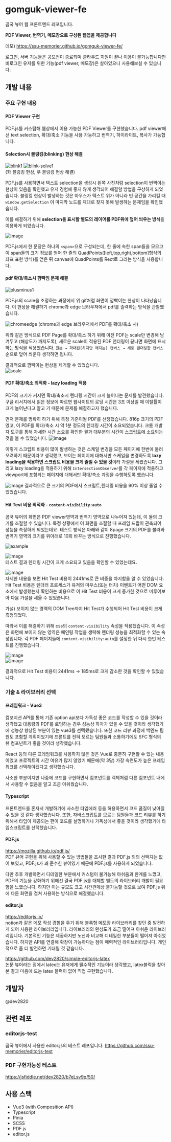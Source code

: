 # gomguk-viewer-fe

곰국 뷰어 웹 프론트엔드 레포입니다.

**PDF Viewer, 번역기, 메모장으로 구성된 웹앱을 제공합니다** 

데모)
https://ssu-memorier.github.io/gomguk-viewer-fe/

로그인, 서버 기능들은 공모전이 종료되며 클라우드 지원이 끝나 이용이 불가능합니다만 비로그인 유저를 위한 기능(pdf viewer, 메모장)은 살아있으니 사용해보실 수 있습니다.

## 개발 내용

### 주요 구현 내용

#### PDF Viewer 구현
PDF.js를 커스텀해 웹상에서 이용 가능한 PDF Viewer를 구현했습니다. pdf viewer에선 text selection, 확대/축소 기능을 사용 가능하고 번역기, 하이라이트, 복사가 가능합니다. 

#### Selection시 블링킹(blinking) 현상 해결
![blink1](https://user-images.githubusercontent.com/40891497/210165480-cbc1cc29-51a7-4ac8-a490-82c5b7db3ca8.gif)
![blink-solve1](https://user-images.githubusercontent.com/40891497/210165501-4a28d1f3-7711-48ca-b8f5-079ae8c4aa7a.gif)  
(좌 블링킹 현상, 우 블링킹 현상 해결)

PDF.js를 사용하면서 텍스트 selection을 생성시 왼쪽 사진처럼 selection이 번쩍이는 현상이 있음을 확인했고 유저 경험에 좋지 않게 생각되어 해결할 방법을 구상하게 되었습니다. 블링킹 현상이 발생하는 것은 마우스가 텍스트 위가 아니라 빈 공간을 가리킬 때 `window.getSelection` 이 마지막 노드를 제대로 찾지 못해 발생하는 문제임을 확인했습니다.

이를 해결하기 위해 **selection을 표시할 별도의 레이어를 PDF위에 덮어 씌우는 방식**을 이용하게 되었습니다. 

![image](https://user-images.githubusercontent.com/40891497/210165781-075aef7b-856b-41c5-b044-a3c1428d4cb6.png)

PDF.js에서 한 문장은 하나의 `<span>`으로 구성되는데, 한 줄에 속한 span들을 모으고 이 span들의 크기 정보를 얻어 한 줄의 QuadPoints([left,top,right,bottom]형식의 좌표 표현 방식)를 얻은 뒤 canvas에 QuadPoints를 Rect로 그리는 방식을 사용합니다.

#### pdf 확대/축소시 깜빡임 문제 해결
![plusminus1](https://user-images.githubusercontent.com/40891497/210165839-b434d5a3-dbe2-43ee-989c-cd62aa48aa4d.gif)

PDF.js의 scale을 조정하는 과정에서 위 gif처럼 화면이 깜빡이는 현상이 나타났습니다. 이 현상을 해결하기 chrome과 edge 브라우저에서 pdf를 출력하는 방식을 관찰했습니다.

![chromeedge](https://user-images.githubusercontent.com/40891497/210165962-db74461d-ee26-4a55-b0aa-8898133ec684.gif)
(chrome과 edge 브라우저에서 PDF를 확대/축소 시)

위와 같은 방식으로 PDF Page를 확대/축소 하기 위해 이전 PDF는 scale만 변경해 남겨두고 (해상도가 깨지도록), 새로운 scale이 적용된 PDF 랜더링이 끝나면 화면에 표시하는 방식을 적용했습니다. `원본 → 확대된(하지만 깨지는) 캔버스 → 새로 랜더링한 캔버스` 순으로 덮어 씌운다 생각하면 됩니다. 

결과적으로 깜빡이는 현상을 제거할 수 있었습니다.  
![scale](https://user-images.githubusercontent.com/40891497/210166024-69886c75-5d65-4393-9653-2cd50837fa4f.gif)

#### PDF 확대/축소 최적화 - lazy loading 적용
PDF의 크기가 커지면 확대/축소시 렌더링 시간이 크게 늘어나는 문제를 발견했습니다. 구글 리서치에서 읽은 정보에 따르면 웹사이트의 로딩 시간은 3초 이상일 때 이탈률이 크게 늘어난다고 알고 기 때문에 문제를 해결하고자 했습니다. 

먼저 문제를 명확히 하기 위해 측정 기준이될 PDF를 선정했습니다. 816p 크기의 PDF였고, 이 PDF를 확대/축소 시 약 1분 정도의 렌더링 시간이 소요되었습니다. 크롬 개발자 도구를 통해 자세한 시간 소요를 확인한 결과 대부분의 시간이 스크립트에 소요되는 것을 볼 수 있었습니다.
![image](https://user-images.githubusercontent.com/40891497/210166416-449d53a3-4d38-4363-9509-98e6bd47758d.png)

이렇게 스크립트 비용이 많이 발생하는 것은 스케일 변경을 모든 페이지에 한번에 불러오려하기 때문이라고 생각했고, 보이는 페이지에 대해서만 스케일을 변경하도록 **lazy loading을 적용하면 스크립트 비용을 크게 줄일 수 있을 것**이라 가설을 세웠습니다. 그리고 lazy loading을 적용하기 위해 `IntersectionObserver`를 각 페이지에 적용하고 viewport에 포함되는 페이지에 대해서만 확대/축소 과정을 수행하도록 했습니다. 

![image](https://user-images.githubusercontent.com/40891497/210166480-606dd163-fc07-495f-a484-ebc8dc996f0b.png)
결과적으로 큰 크기의 PDF에서 스크립트,렌더링 비용을 90% 이상 줄일 수 있었습니다.

#### Hit Test 비용 최적화 - `content-visibility:auto`
곰국 뷰어의 화면은 PDF viewer영역과 번역기 영역으로 나누어져 있는데, 이 둘의 크기를 조절할 수 있습니다. 특정 상황에서 이 화면을 조절할 때 프레임 드랍이 관측되어 성능을 측정하게 되었는데요. 테스트 방식은 아래와 같이 8page 크기의 PDF를 불러와 번역기 영역의 크기를 위아래로 10회 바꾸는 방식으로 진행했습니다.

![example](https://user-images.githubusercontent.com/40891497/210166599-81615507-bc60-403d-b15c-e38ad742f1d9.gif)  

![image](https://user-images.githubusercontent.com/40891497/210166717-77058fb5-4a39-4896-898e-2aa45f22fe5d.png)  
테스트 결과 렌더링 시간이 크게 소요되고 있음을 확인할 수 있었는데요. 

![image](https://user-images.githubusercontent.com/40891497/210166729-e4cf39fe-5406-44e9-8876-0b89249e1dcf.png)  
자세한 내용을 보면 Hit Test 비용이 2441ms로 큰 비중을 차지함을 알 수 있었습니다. Hit Test 비용은 렌더러 프로세스가 유저의 마우스(또는 터치) 이벤트가 어떤 DOM 요소에서 발생했는지 확인하는 비용으로 이 Hit Test 비용이 크게 증가한 것으로 미루어보아 다음 가설을 세울 수 있었습니다.

가설) 보이지 않는 영역의 DOM Tree까지 Hit Test가 수행되어 Hit Test 비용이 크게 측정되었다. 

따라서 이를 해결하기 위해 css의 `content-visibility` 속성을 적용했습니다. 이 속성은 화면에 보이지 않는 영역은 페인팅 작업을 생략해 렌더링 성능을 최적화할 수 있는 속성입니다. 각 PDF 페이지들에 `content-visibility:auto`를 설정한 뒤 다시 한번 테스트를 진행했습니다.

![image](https://user-images.githubusercontent.com/40891497/210166935-dc382b7c-6fb2-4088-a18e-f4907d193a0f.png)  
![image](https://user-images.githubusercontent.com/40891497/210166943-5d149a61-8f75-4833-a0a2-09a594ef7252.png)  
 
결과적으로 Hit Test 비용이 2441ms -> 185ms로 크게 감소한 것을 확인할 수 있었습니다.

### 기술 & 라이브러리 선택
#### 프레임워크 - Vue3
컴포지션 API를 통해 기존 option api보다 가독성 좋은 코드를 작성할 수 있을 것이라 생각했고 대용량의 PDF를 로딩하는 경우 성능상 하자가 있을 수 있을 것이라 생각했기에 성능상 향상된 부분이 있는 vue3를 선택했습니다. 또한 코드 리뷰 과정에 백엔드 팀원도 포함할 계획이었기에 프론트를 전혀 모르는 팀원들과 소통하기에도 SFC 형식의 뷰 컴포넌트가 좋을 것이라 생각했습니다.

React 등의 다른 프레임워크를 사용하지 않은 것은 Vue로 충분히 구현할 수 있는 내용이었고 프로젝트의 시간 여유가 많지 않았기 때문에(약 3달) 가장 숙련도가 높은 프레임워크를 선택해야겠다고 생각했습니다. 

사소한 부분이지만 나중에 코드를 구현하면서 컴포넌트를 객체처럼 다른 컴포넌트 내에서 사용할 수 없음을 알고 조금 아쉬웠습니다. 

#### Typescript
프론트엔드를 혼자서 개발하기에 사소한 타입에러 등을 허용하면서 코드 품질이 낮아질 수 있을 것 같다 생각했습니다. 또한, 자바스크립트를 모르는 팀원들과 코드 리뷰를 하기 위해서 타입이 제공되는 편이 코드를 설명하거나 가독성에서 좋을 것이라 생각했기에 타입스크립트를 선택했습니다.

#### PDF.js
https://mozilla.github.io/pdf.js/  
PDF 뷰어 구현을 위해 사용할 수 있는 방법들을 조사한 결과 PDF.js 외의 선택지는 없어 보였고, PDF.js가 꽤 준수한 뷰어였기 때문에 PDF.js를 사용하게 되었습니다.

다만 추후 개발하면서 디테일한 부분에서 커스텀이 불가능해 아쉬움과 한계를 느꼈고, PDF의 기능을 강화하기 위해선 결국 PDF.js를 대체할 별도의 라이브러리 개발이 필요함을 느꼈습니다. 하지만 이는 규모도 크고 시간관계상 불가능할 것으로 보여 PDF.js 위에 다른 화면을 겹쳐 사용하는 방식으로 해결했습니다.

#### editor.js
https://editorjs.io/  
notion과 같은 메모 작성 경험을 주기 위해 블록형 메모장 라이브러리를 찾던 중 발견하게 되어 사용한 라이브러리입니다. 라이브러리의 완성도가 조금 떨어져 아쉬운 라이브러리입니다. 기본적인 기능은 제공하지만 노션과 비교해 디테일한 부분들이 떨어져 아쉬었습니다. 하지만 API를 연결해 확장이 가능하다는 점이 매력적인 라이브러리입니다. 개인적으로 좀 더 발전하면 기대될 것 같습니다.

https://github.com/dev2820/simple-editorjs-latex   
논문 뷰어라는 점에서 latex는 유저에게 필수적인 기능이라 생각했고, latex블럭을 찾아본 결과 마음에 드는 latex 블럭이 없어 직접 구현했습니다.

## 개발자
@dev2820

## 관련 레포
### editorjs-test
곰국 뷰어에서 사용한 editor.js의 테스트 레포입니다.
https://github.com/ssu-memorier/editorjs-test

### PDF 구현가능성 테스트
https://jsfiddle.net/dev2820/b7eLsv9q/50/

## 사용 스택
- Vue3 (with Composition API)
- Typescript
- Pinia
- SCSS
- PDF.js
- editor.js



